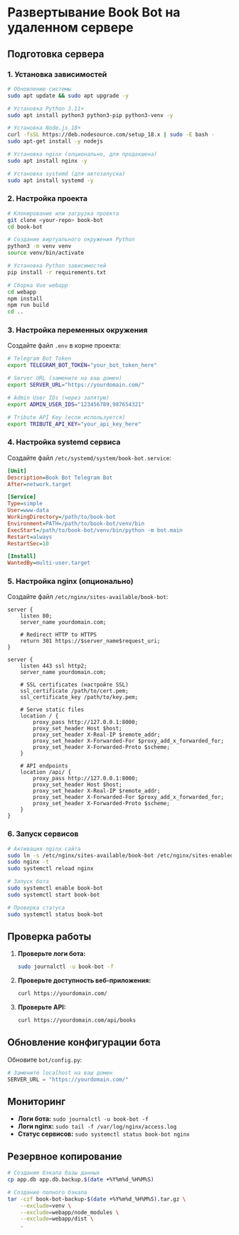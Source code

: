 # Развертывание Book Bot на удаленном сервере

## Подготовка сервера

### 1. Установка зависимостей

```bash
# Обновление системы
sudo apt update && sudo apt upgrade -y

# Установка Python 3.11+
sudo apt install python3 python3-pip python3-venv -y

# Установка Node.js 18+
curl -fsSL https://deb.nodesource.com/setup_18.x | sudo -E bash -
sudo apt-get install -y nodejs

# Установка nginx (опционально, для продакшена)
sudo apt install nginx -y

# Установка systemd (для автозапуска)
sudo apt install systemd -y
```

### 2. Настройка проекта

```bash
# Клонирование или загрузка проекта
git clone <your-repo> book-bot
cd book-bot

# Создание виртуального окружения Python
python3 -m venv venv
source venv/bin/activate

# Установка Python зависимостей
pip install -r requirements.txt

# Сборка Vue webapp
cd webapp
npm install
npm run build
cd ..
```

### 3. Настройка переменных окружения

Создайте файл `.env` в корне проекта:

```bash
# Telegram Bot Token
export TELEGRAM_BOT_TOKEN="your_bot_token_here"

# Server URL (замените на ваш домен)
export SERVER_URL="https://yourdomain.com/"

# Admin User IDs (через запятую)
export ADMIN_USER_IDS="123456789,987654321"

# Tribute API Key (если используется)
export TRIBUTE_API_KEY="your_api_key_here"
```

### 4. Настройка systemd сервиса

Создайте файл `/etc/systemd/system/book-bot.service`:

```ini
[Unit]
Description=Book Bot Telegram Bot
After=network.target

[Service]
Type=simple
User=www-data
WorkingDirectory=/path/to/book-bot
Environment=PATH=/path/to/book-bot/venv/bin
ExecStart=/path/to/book-bot/venv/bin/python -m bot.main
Restart=always
RestartSec=10

[Install]
WantedBy=multi-user.target
```

### 5. Настройка nginx (опционально)

Создайте файл `/etc/nginx/sites-available/book-bot`:

```nginx
server {
    listen 80;
    server_name yourdomain.com;

    # Redirect HTTP to HTTPS
    return 301 https://$server_name$request_uri;
}

server {
    listen 443 ssl http2;
    server_name yourdomain.com;

    # SSL certificates (настройте SSL)
    ssl_certificate /path/to/cert.pem;
    ssl_certificate_key /path/to/key.pem;

    # Serve static files
    location / {
        proxy_pass http://127.0.0.1:8000;
        proxy_set_header Host $host;
        proxy_set_header X-Real-IP $remote_addr;
        proxy_set_header X-Forwarded-For $proxy_add_x_forwarded_for;
        proxy_set_header X-Forwarded-Proto $scheme;
    }

    # API endpoints
    location /api/ {
        proxy_pass http://127.0.0.1:8000;
        proxy_set_header Host $host;
        proxy_set_header X-Real-IP $remote_addr;
        proxy_set_header X-Forwarded-For $proxy_add_x_forwarded_for;
        proxy_set_header X-Forwarded-Proto $scheme;
    }
}
```

### 6. Запуск сервисов

```bash
# Активация nginx сайта
sudo ln -s /etc/nginx/sites-available/book-bot /etc/nginx/sites-enabled/
sudo nginx -t
sudo systemctl reload nginx

# Запуск бота
sudo systemctl enable book-bot
sudo systemctl start book-bot

# Проверка статуса
sudo systemctl status book-bot
```

## Проверка работы

1. **Проверьте логи бота:**

   ```bash
   sudo journalctl -u book-bot -f
   ```

2. **Проверьте доступность веб-приложения:**

   ```bash
   curl https://yourdomain.com/
   ```

3. **Проверьте API:**
   ```bash
   curl https://yourdomain.com/api/books
   ```

## Обновление конфигурации бота

Обновите `bot/config.py`:

```python
# Замените localhost на ваш домен
SERVER_URL = "https://yourdomain.com/"
```

## Мониторинг

- **Логи бота:** `sudo journalctl -u book-bot -f`
- **Логи nginx:** `sudo tail -f /var/log/nginx/access.log`
- **Статус сервисов:** `sudo systemctl status book-bot nginx`

## Резервное копирование

```bash
# Создание бэкапа базы данных
cp app.db app.db.backup.$(date +%Y%m%d_%H%M%S)

# Создание полного бэкапа
tar -czf book-bot-backup-$(date +%Y%m%d_%H%M%S).tar.gz \
    --exclude=venv \
    --exclude=webapp/node_modules \
    --exclude=webapp/dist \
    .
```
